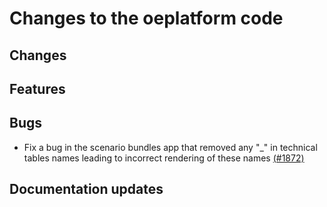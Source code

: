 # Changes to the oeplatform code

## Changes

## Features

## Bugs

- Fix a bug in the scenario bundles app that removed any "\_" in technical tables names leading to incorrect rendering of these names [(#1872)](https://github.com/OpenEnergyPlatform/oeplatform/pull/1872)

## Documentation updates
